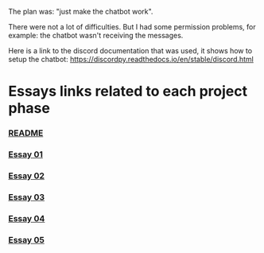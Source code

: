 The plan was: "just make the chatbot work".

There were not a lot of difficulties. But I had some permission problems, for example: the chatbot wasn't receiving the messages.

Here is a link to the discord documentation that was used, it shows how to setup the chatbot: https://discordpy.readthedocs.io/en/stable/discord.html


# Essays links related to each project phase
### [README](../README.md)
### [Essay 01](./essay_1.md)
### [Essay 02](./essay_2.md)
### [Essay 03](./essay_3.md)
### [Essay 04](./essay_4.md)
### [Essay 05](./essay_5.md)
